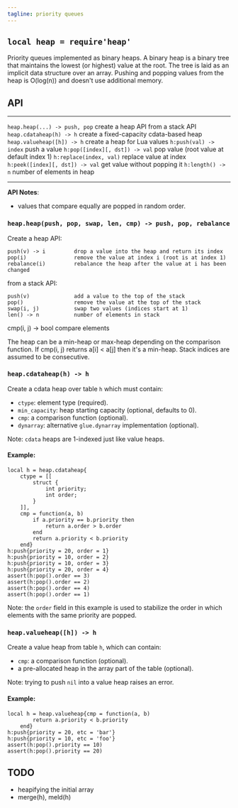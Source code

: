 ```yaml
---
tagline: priority queues
---
```


## `local heap = require'heap'`

Priority queues implemented as binary heaps. A binary heap is a binary
tree that maintains the lowest (or highest) value at the root.
The tree is laid as an implicit data structure over an array.
Pushing and popping values from the heap is O(log(n)) and doesn't
use additional memory.

## API

-------------------------------- ----------------------------------------------------
`heap.heap(...) -> push, pop`    create a heap API from a stack API
`heap.cdataheap(h) -> h`         create a fixed-capacity cdata-based heap
`heap.valueheap([h]) -> h`       create a heap for Lua values
`h:push(val) -> index`           push a value
`h:pop([index][, dst]) -> val`   pop value (root value at default index 1)
`h:replace(index, val)`          replace value at index
`h:peek([index][, dst]) -> val`  get value without popping it
`h:length() -> n`                number of elements in heap
-------------------------------- ----------------------------------------------------

__API Notes__:

  * values that compare equally are popped in random order.

### `heap.heap(push, pop, swap, len, cmp) -> push, pop, rebalance`

Create a heap API:

	push(v) -> i         drop a value into the heap and return its index
	pop(i)               remove the value at index i (root is at index 1)
	rebalance(i)         rebalance the heap after the value at i has been changed

from a stack API:

	push(v)              add a value to the top of the stack
	pop()                remove the value at the top of the stack
	swap(i, j)           swap two values (indices start at 1)
	len() -> n           number of elements in stack
   cmp(i, j) -> bool    compare elements

The heap can be a min-heap or max-heap depending on the comparison
function. If cmp(i, j) returns a[i] < a[j] then it's a min-heap.
Stack indices are assumed to be consecutive.

### `heap.cdataheap(h) -> h`

Create a cdata heap over table `h` which must contain:

  * `ctype`: element type (required).
  * `min_capacity`: heap starting capacity (optional, defaults to 0).
  * `cmp`: a comparison function (optional).
  * `dynarray`: alternative `glue.dynarray` implementation (optional).

Note: `cdata` heaps are 1-indexed just like value heaps.

#### Example:

~~~{.lua}
local h = heap.cdataheap{
	ctype = [[
		struct {
			int priority;
			int order;
		}
	]],
	cmp = function(a, b)
		if a.priority == b.priority then
			return a.order > b.order
		end
		return a.priority < b.priority
	end}
h:push{priority = 20, order = 1}
h:push{priority = 10, order = 2}
h:push{priority = 10, order = 3}
h:push{priority = 20, order = 4}
assert(h:pop().order == 3)
assert(h:pop().order == 2)
assert(h:pop().order == 4)
assert(h:pop().order == 1)
~~~

Note: the `order` field in this example is used to stabilize
the order in which elements with the same priority are popped.

### `heap.valueheap([h]) -> h`

Create a value heap from table `h`, which can contain:

  * `cmp`: a comparison function (optional).
  * a pre-allocated heap in the array part of the table (optional).

Note: trying to push `nil` into a value heap raises an error.

#### Example:

~~~{.lua}
local h = heap.valueheap{cmp = function(a, b)
		return a.priority < b.priority
	end}
h:push{priority = 20, etc = 'bar'}
h:push{priority = 10, etc = 'foo'}
assert(h:pop().priority == 10)
assert(h:pop().priority == 20)
~~~

## TODO

  * heapifying the initial array
  * merge(h), meld(h)
